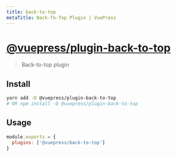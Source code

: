 ```yaml
---
title: back-to-top
metaTitle: Back-To-Top Plugin | VuePress
---
```


# [@vuepress/plugin-back-to-top](https://github.com/scottywalters/vuepress/tree/master/packages/%40vuepress/plugin-back-to-top)

> Back-to-top plugin

## Install

```bash
yarn add -D @vuepress/plugin-back-to-top
# OR npm install -D @vuepress/plugin-back-to-top
```

## Usage

```javascript
module.exports = {
  plugins: ['@vuepress/back-to-top']
}
```
